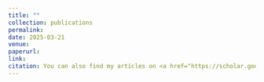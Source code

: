 ```yaml
---
title: ""
collection: publications
permalink: 
date: 2025-03-21
venue:
paperurl: 
link: 
citation: You can also find my articles on <a href="https://scholar.google.com/citations?hl=en&user=gfOeu-sAAAAJ&view_op=list_works" target="_blank"> Google Scholar</a>.
---
```

